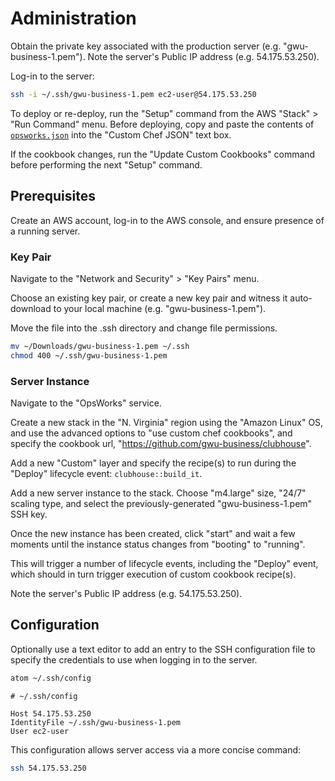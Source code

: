 # Administration

Obtain the private key associated with the production server (e.g. "gwu-business-1.pem").
 Note the server's Public IP address (e.g. 54.175.53.250).

Log-in to the server:

```` sh
ssh -i ~/.ssh/gwu-business-1.pem ec2-user@54.175.53.250
````

To deploy or re-deploy,
 run the "Setup" command
  from the AWS "Stack" > "Run Command" menu.
  Before deploying, copy and paste the contents of [`opsworks.json`](clubhouse/attributes/opsworks.json)
   into the "Custom Chef JSON" text box.

If the cookbook changes, run the "Update Custom Cookbooks" command
 before performing the next "Setup" command.

## Prerequisites

Create an AWS account, log-in to the AWS console, and ensure presence of a running server.

### Key Pair

Navigate to the "Network and Security" > "Key Pairs" menu.

Choose an existing key pair,
 or create a new key pair
  and witness it auto-download to your local machine (e.g. "gwu-business-1.pem").

Move the file into the .ssh directory and change file permissions.

```` sh
mv ~/Downloads/gwu-business-1.pem ~/.ssh
chmod 400 ~/.ssh/gwu-business-1.pem
````

### Server Instance

Navigate to the "OpsWorks" service.

Create a new stack in the "N. Virginia" region using the "Amazon Linux" OS,
 and use the advanced options to "use custom chef cookbooks",
 and specify the cookbook url, "https://github.com/gwu-business/clubhouse".

Add a new "Custom" layer
 and specify the recipe(s) to run
 during the "Deploy" lifecycle event: `clubhouse::build_it`.

Add a new server instance to the stack.
 Choose "m4.large" size,
  "24/7" scaling type,
  and select the previously-generated "gwu-business-1.pem" SSH key.

Once the new instance has been created,
 click "start"
 and wait a few moments until the instance status changes from "booting" to "running".

This will trigger a number of lifecycle events, including the "Deploy" event,
 which should in turn trigger execution of custom cookbook recipe(s).

Note the server's Public IP address (e.g. 54.175.53.250).

## Configuration

Optionally use a text editor to add an entry to the SSH configuration file
 to specify the credentials to use when logging in to the server.

```` sh
atom ~/.ssh/config
````

    # ~/.ssh/config

    Host 54.175.53.250
    IdentityFile ~/.ssh/gwu-business-1.pem
    User ec2-user

This configuration allows server access via a more concise command:

```` sh
ssh 54.175.53.250
````
